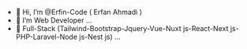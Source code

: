- 👋 Hi, I’m @Erfin-Code ( Erfan Ahmadi )
- 👀 I’m Web Developer ...
- 🌱 Full-Stack (Tailwind-Bootstrap-Jquery-Vue-Nuxt js-React-Next js-PHP-Laravel-Node js-Nest js) ...
